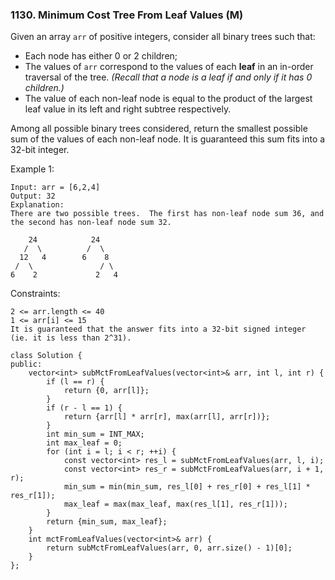 ### 1130. Minimum Cost Tree From Leaf Values (M)

Given an array ```arr``` of positive integers, consider all binary trees such that:

- Each node has either 0 or 2 children;
- The values of ```arr``` correspond to the values of each **leaf** in an in-order traversal of the tree.  *(Recall that a node is a leaf if and only if it has 0 children.)*
- The value of each non-leaf node is equal to the product of the largest leaf value in its left and right subtree respectively.

Among all possible binary trees considered, return the smallest possible sum of the values of each non-leaf node.  It is guaranteed this sum fits into a 32-bit integer.

 
Example 1:

```
Input: arr = [6,2,4]
Output: 32
Explanation:
There are two possible trees.  The first has non-leaf node sum 36, and the second has non-leaf node sum 32.

    24            24
   /  \          /  \
  12   4        6    8
 /  \               / \
6    2             2   4
```

Constraints:

```
2 <= arr.length <= 40
1 <= arr[i] <= 15
It is guaranteed that the answer fits into a 32-bit signed integer (ie. it is less than 2^31).
```
```
class Solution {
public:
    vector<int> subMctFromLeafValues(vector<int>& arr, int l, int r) {
        if (l == r) {
            return {0, arr[l]};
        }
        if (r - l == 1) {
            return {arr[l] * arr[r], max(arr[l], arr[r])};
        }
        int min_sum = INT_MAX;
        int max_leaf = 0;
        for (int i = l; i < r; ++i) {
            const vector<int> res_l = subMctFromLeafValues(arr, l, i);
            const vector<int> res_r = subMctFromLeafValues(arr, i + 1, r);
            min_sum = min(min_sum, res_l[0] + res_r[0] + res_l[1] * res_r[1]); 
            max_leaf = max(max_leaf, max(res_l[1], res_r[1]));
        }
        return {min_sum, max_leaf};
    }
    int mctFromLeafValues(vector<int>& arr) {
        return subMctFromLeafValues(arr, 0, arr.size() - 1)[0];
    }
};
```